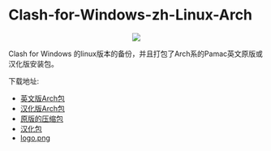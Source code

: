 # Clash-for-Windows-zh-Linux-Arch

<center>
    <img src="[example.jpg](https://github.com/XiaMooo/Clash-for-Windows-zh-Linux-Arch/releases/download/0.0.1/clash.png)">
</center>

Clash for Windows 的linux版本的备份，并且打包了Arch系的Pamac英文原版或汉化版安装包。

下载地址:

+ [英文版Arch包](https://github.com/XiaMooo/Clash-for-Windows-zh-Linux-Arch/releases/download/0.0.1/clash-for-windows-bin-en-0.20.39-1-x86_64.pkg.tar.zst)
+ [汉化版Arch包](https://github.com/XiaMooo/Clash-for-Windows-zh-Linux-Arch/releases/download/0.0.1/clash-for-windows-bin-zh-0.20.39-1-x86_64.pkg.tar.zst)
+ [原版的压缩包](https://github.com/XiaMooo/Clash-for-Windows-zh-Linux-Arch/releases/download/0.0.1/clash-for-windows-bin-0.20.39-x86_64-linux.tar.gz)
+ [汉化包](https://github.com/XiaMooo/Clash-for-Windows-zh-Linux-Arch/releases/download/0.0.1/app.asar)
+ [logo.png](https://github.com/XiaMooo/Clash-for-Windows-zh-Linux-Arch/releases/download/0.0.1/clash.png)
